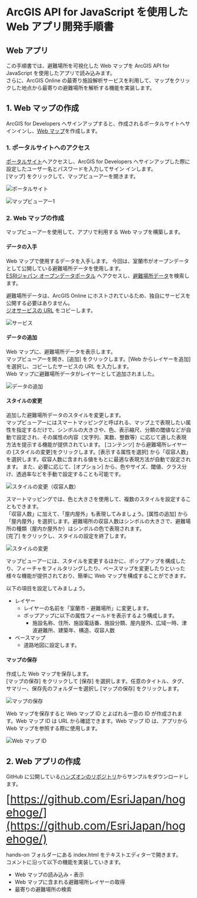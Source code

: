 # ArcGIS API for JavaScript を使用した Web アプリ開発手順書

## Web アプリ

この手順書では、避難場所を可視化した Web マップを ArcGIS API for JavaScript を使用したアプリで読み込みます。  
さらに、ArcGIS Online の最寄り施設解析サービスを利用して、マップをクリックした地点から最寄りの避難場所を解析する機能を実装します。

## 1. Web マップの作成

ArcGIS for Developers へサインアップすると、作成されるポータルサイトへサインインし、[Web マップ](https://www.esrij.com/gis-guide/web-gis/web-map/)を作成します。

### 1. ポータルサイトへのアクセス

[ポータルサイト](https://www.arcgis.com/home/)へアクセスし、ArcGIS for Developers へサインアップした際に設定したユーザー名とパスワードを入力してサイン インします。  
[マップ] をクリックして、マップビューアーを開きます。

![ポータルサイト](./img/1-1.png)

![マップビューアー1](./img/1-2.png)

### 2. Web マップの作成

マップビューアーを使用して、アプリで利用する Web マップを構築します。

#### データの入手

Web マップで使用するデータを入手します。
今回は、室蘭市がオープンデータとして公開している避難場所データを使用します。  
[ESRIジャパン オープンデータポータル](http://data.esrij.com/) へアクセスし、[避難場所データ](http://data.esrij.com/datasets/muroran::避難場所)を検索します。  

避難場所データは、ArcGIS Online にホストされているため、独自にサービスを公開する必要はありません。  
[ジオサービスの URL](https://services.arcgis.com/Jv1EECU3IM4ZRUev/arcgis/rest/services/Muroran_Hinanbasyo/FeatureServer/0) をコピーします。

![サービス](./img/1-3.png)

#### データの追加

Web マップに、避難場所データを表示します。  
マップビューアーを開き、[追加] をクリックします。[Web からレイヤーを追加] を選択し、コピーしたサービスの URL を入力します。  
Web マップに避難場所データがレイヤーとして追加されました。

![データの追加](./img/1-4.png)

#### スタイルの変更

追加した避難場所データのスタイルを変更します。  
マップビューアーにはスマートマッピングと呼ばれる、マップ上で表現したい属性を指定するだけで、シンボルの大きさや、色、表示縮尺、分類の閾値などが自動で設定され、その属性の内容（文字列、実数、整数等）に応じて適した表現方法を提示する機能が提供されています。
[コンテンツ] から避難場所レイヤーの [スタイルの変更]をクリックします。[表示する属性を選択] から「収容人数」を選択します。収容人数に含まれる値をもとに最適な表現方法が自動で設定されます。
また、必要に応じて、[オプション] から、色やサイズ、閾値、クラス分け、透過率などを手動で設定することも可能です。

![スタイルの変更（収容人数）](./img/1-5.png)

スマートマッピングでは、色と大きさを使用して、複数のスタイルを設定することもできます。  
「収容人数」に加えて、「屋内屋外」も表現してみましょう。[属性の追加] から「屋内屋外」を選択します。避難場所の収容人数はシンボルの大きさで、避難場所の種類（屋内か屋外か）はシンボルの色で表現されます。  
[完了] をクリックし、スタイルの設定を終了します。

![スタイルの変更](./img/1-6.png)

マップビューアーには、スタイルを変更するほかに、ポップアップを構成したり、フィーチャをフィルタリングしたり、ベースマップを変更したりといった様々な機能が提供されており、簡単に Web マップを構成することができます。

以下の項目を設定してみましょう。

* レイヤー
  * レイヤーの名前を「室蘭市 - 避難場所」に変更します。
  * ポップアップに以下の属性フィールドを表示するよう構成します。
    * 施設名称、住所、施設電話番、施設分類、屋内屋外、広域一時、津波避難所、建築年、構造、収容人数
* ベースマップ
  * 道路地図に設定します。

#### マップの保存

作成した Web マップを保存します。  
[マップの保存] をクリックして [保存] を選択します。任意のタイトル、タグ、サマリー、保存先のフォルダーを選択し [マップの保存] をクリックします。

![マップの保存](./img/1-7.png)

Web マップを保存すると Web マップ ID とよばれる一意の ID が作成されます。Web マップ ID は URL から確認できます。Web マップ ID は、アプリから Web マップを参照する際に使用します。

![Web マップ ID](./img/1-8.png)

## 2. Web アプリの作成

GitHub に公開している[ハンズオンのリポジトリ]()からサンプルをダウンロードします。

<span style="font-size:30px;">[https://github.com/EsriJapan/hogehoge/](https://github.com/EsriJapan/hogehoge/)</span>

hands-on フォルダーにある index.html をテキストエディターで開きます。  
コメントに沿って以下の機能を実装していきます。
* Web マップの読み込み・表示
* Web マップに含まれる避難場所レイヤーの取得
* 最寄りの避難場所の検索
